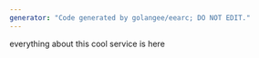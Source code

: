 ```yaml
---
generator: "Code generated by golangee/eearc; DO NOT EDIT."
---
```


everything about this cool service is here